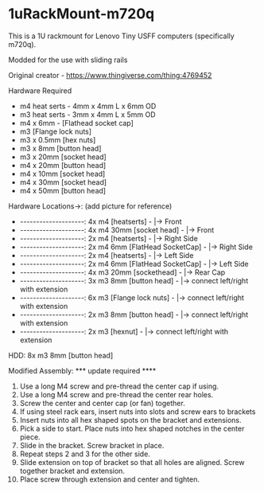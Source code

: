 # 1uRackMount-m720q
This is a 1U rackmount for Lenovo Tiny USFF computers (specifically m720q). 

Modded for the use with sliding rails

Original creator - https://www.thingiverse.com/thing:4769452

Hardware Required
- m4 heat serts - 4mm x 4mm L x 6mm OD
- m3 heat serts - 3mm x 4mm L x 5mm OD
- m4 x 6mm - [Flathead socket cap]
- m3 [Flange lock nuts] 
- m3 x 0.5mm [hex nuts]
- m3 x 8mm [button head]
- m3 x 20mm [socket head]
- m4 x 20mm [button head]
- m4 x 10mm [socket head]
- m4 x 30mm [socket head]
- m4 x 50mm [button head]

Hardware Locations->: (add picture for reference)

- --------------------: 4x m4 [heatserts] - |-> Front
- --------------------: 4x m4 30mm [socket head] - |-> Front
- --------------------: 2x m4 [heatserts] - |-> Right Side
- --------------------: 2x m4 6mm [FlatHead SocketCap] - |-> Right Side
- --------------------: 2x m4 [heatserts] - |-> Left Side
- --------------------: 2x m4 6mm [FlatHead SocketCap] - |-> Left Side
- --------------------: 4x m3 20mm [sockethead] - |-> Rear Cap
- --------------------: 3x m3 8mm [button head] - |-> connect left/right with extension
- --------------------: 6x m3 [Flange lock nuts] - |-> connect left/right with extension
- --------------------: 2x m3 8mm [button head] - |-> connect left/right with extension
- --------------------: 2x m3 [hexnut] - |-> connect left/right with extension

HDD: 8x m3 8mm [button head]

Modified Assembly: *** update required ****

1. Use a long M4 screw and pre-thread the center cap if using.
2. Use a long M4 screw and pre-thread the center rear holes.
3. Screw the center and center cap (or fan) together.
4. If using steel rack ears, insert nuts into slots and screw ears to brackets
5. Insert nuts into all hex shaped spots on the bracket and extensions.
6. Pick a side to start.  Place nuts into hex shaped notches in the center piece.
7. Slide in the bracket.  Screw bracket in place.
8. Repeat steps 2 and 3 for the other side.
9. Slide extension on top of bracket so that all holes are aligned.  Screw together bracket and extension.
10. Place screw through extension and center and tighten.



